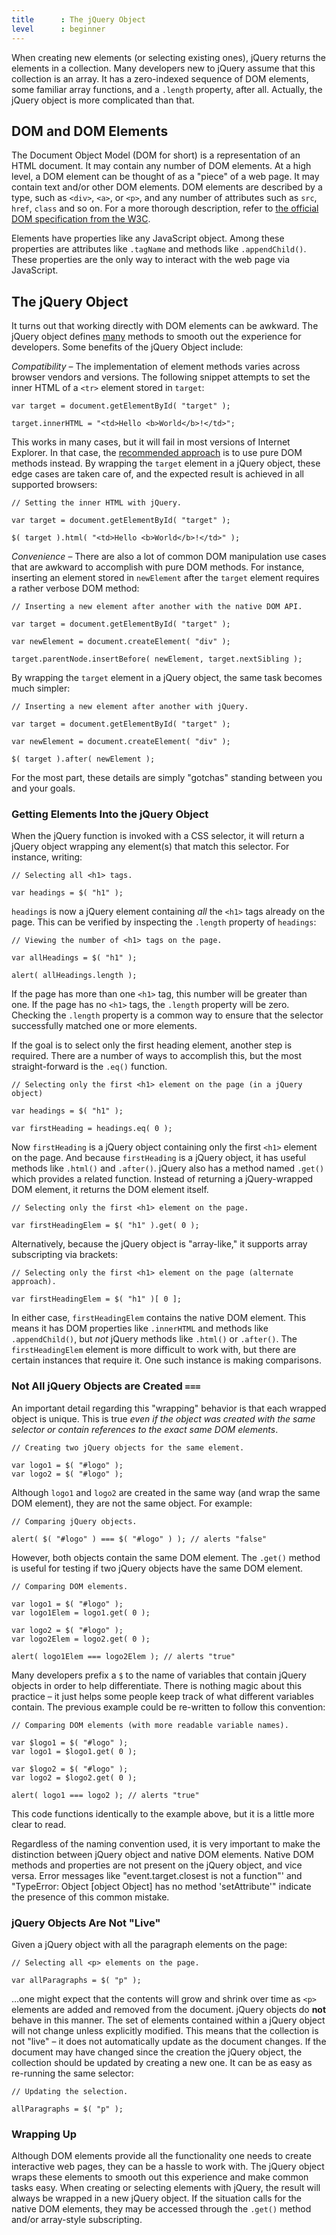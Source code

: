 ```yaml
---
title      : The jQuery Object
level      : beginner
---
```


When creating new elements (or selecting existing ones), jQuery returns the elements in a collection. Many developers new to jQuery assume that this collection is an array. It has a zero-indexed sequence of DOM elements, some familiar array functions, and a `.length` property, after all. Actually, the jQuery object is more complicated than that.

## DOM and DOM Elements

The Document Object Model (DOM for short) is a representation of an HTML document. It may contain any number of DOM elements. At a high level, a DOM element can be thought of as a "piece" of a web page. It may contain text and/or other DOM elements. DOM elements are described by a type, such as `<div>`, `<a>`, or `<p>`, and any number of attributes such as `src`, `href`, `class` and so on. For a more thorough description, refer to [the official DOM specification from the W3C](http://www.w3.org/TR/DOM-Level-2-Core/core.html#ID-745549614).

Elements have properties like any JavaScript object. Among these properties are attributes like `.tagName` and methods like `.appendChild()`. These properties are the only way to interact with the web page via JavaScript.


## The jQuery Object

It turns out that working directly with DOM elements can be awkward. The jQuery object defines [many](http://api.jquery.com/) methods to smooth out the experience for developers. Some benefits of the jQuery Object include:

*Compatibility* – The implementation of element methods varies across browser vendors and versions. The following snippet attempts to set the inner HTML of a `<tr>` element stored in `target`:

```
var target = document.getElementById( "target" );

target.innerHTML = "<td>Hello <b>World</b>!</td>";
```

This works in many cases, but it will fail in most versions of Internet Explorer. In that case, the [recommended approach](http://www.quirksmode.org/dom/w3c_html.html) is to use pure DOM methods instead. By wrapping the `target` element in a jQuery object, these edge cases are taken care of, and the expected result is achieved in all supported browsers:

```
// Setting the inner HTML with jQuery.

var target = document.getElementById( "target" );

$( target ).html( "<td>Hello <b>World</b>!</td>" );
```

*Convenience* – There are also a lot of common DOM manipulation use cases that are awkward to accomplish with pure DOM methods. For instance, inserting an element stored in `newElement` after the `target` element requires a rather verbose DOM method:

```
// Inserting a new element after another with the native DOM API.

var target = document.getElementById( "target" );

var newElement = document.createElement( "div" );

target.parentNode.insertBefore( newElement, target.nextSibling );
```

By wrapping the `target` element in a jQuery object, the same task becomes much simpler:

```
// Inserting a new element after another with jQuery.

var target = document.getElementById( "target" );

var newElement = document.createElement( "div" );

$( target ).after( newElement );
```

For the most part, these details are simply "gotchas" standing between you and your goals.

### Getting Elements Into the jQuery Object

When the jQuery function is invoked with a CSS selector, it will return a jQuery object wrapping any element(s) that match this selector. For instance, writing:

```
// Selecting all <h1> tags.

var headings = $( "h1" );
```

`headings` is now a jQuery element containing *all* the `<h1>` tags already on the page. This can be verified by inspecting the `.length` property of `headings`:

```
// Viewing the number of <h1> tags on the page.

var allHeadings = $( "h1" );

alert( allHeadings.length );
```

If the page has more than one `<h1>` tag, this number will be greater than one. If the page has no `<h1>` tags, the `.length` property will be zero. Checking the `.length` property is a common way to ensure that the selector successfully matched one or more elements.

If the goal is to select only the first heading element, another step is required. There are a number of ways to accomplish this, but the most straight-forward is the `.eq()` function.

```
// Selecting only the first <h1> element on the page (in a jQuery object)

var headings = $( "h1" );

var firstHeading = headings.eq( 0 );
```

Now `firstHeading` is a jQuery object containing only the first `<h1>` element on the page. And because `firstHeading` is a jQuery object, it has useful methods like `.html()` and `.after()`. jQuery also has a method named `.get()` which provides a related function. Instead of returning a jQuery-wrapped DOM element, it returns the DOM element itself.

```
// Selecting only the first <h1> element on the page.

var firstHeadingElem = $( "h1" ).get( 0 );
```

Alternatively, because the jQuery object is "array-like," it supports array subscripting via brackets:

```
// Selecting only the first <h1> element on the page (alternate approach).

var firstHeadingElem = $( "h1" )[ 0 ];
```

In either case, `firstHeadingElem` contains the native DOM element. This means it has DOM properties like `.innerHTML` and methods like `.appendChild()`, but *not* jQuery methods like `.html()` or `.after()`. The `firstHeadingElem` element is more difficult to work with, but there are certain instances that require it. One such instance is making comparisons.

### Not All jQuery Objects are Created `===`

An important detail regarding this "wrapping" behavior is that each wrapped object is unique. This is true *even if the object was created with the same selector or contain references to the exact same DOM elements*.

```
// Creating two jQuery objects for the same element.

var logo1 = $( "#logo" );
var logo2 = $( "#logo" );
```

Although `logo1` and `logo2` are created in the same way (and wrap the same DOM element), they are not the same object. For example:

```
// Comparing jQuery objects.

alert( $( "#logo" ) === $( "#logo" ) ); // alerts "false"
```

However, both objects contain the same DOM element. The `.get()` method is useful for testing if two jQuery objects have the same DOM element.

```
// Comparing DOM elements.

var logo1 = $( "#logo" );
var logo1Elem = logo1.get( 0 );

var logo2 = $( "#logo" );
var logo2Elem = logo2.get( 0 );

alert( logo1Elem === logo2Elem ); // alerts "true"
```

Many developers prefix a `$` to the name of variables that contain jQuery objects in order to help differentiate. There is nothing magic about this practice – it just helps some people keep track of what different variables contain. The previous example could be re-written to follow this convention:

```
// Comparing DOM elements (with more readable variable names).

var $logo1 = $( "#logo" );
var logo1 = $logo1.get( 0 );

var $logo2 = $( "#logo" );
var logo2 = $logo2.get( 0 );

alert( logo1 === logo2 ); // alerts "true"
```

This code functions identically to the example above, but it is a little more clear to read.

Regardless of the naming convention used, it is very important to make the distinction between jQuery object and native DOM elements. Native DOM methods and properties are not present on the jQuery object, and vice versa. Error messages like "event.target.closest is not a function"' and "TypeError: Object [object Object] has no method 'setAttribute'" indicate the presence of this common mistake.

### jQuery Objects Are Not "Live"

Given a jQuery object with all the paragraph elements on the page:

```
// Selecting all <p> elements on the page.

var allParagraphs = $( "p" );
```

…one might expect that the contents will grow and shrink over time as `<p>` elements are added and removed from the document. jQuery objects do **not** behave in this manner. The set of elements contained within a jQuery object will not change unless explicitly modified. This means that the collection is not "live" – it does not automatically update as the document changes. If the document may have changed since the creation the jQuery object, the collection should be updated by creating a new one. It can be as easy as re-running the same selector:

```
// Updating the selection.

allParagraphs = $( "p" );
```

### Wrapping Up

Although DOM elements provide all the functionality one needs to create interactive web pages, they can be a hassle to work with. The jQuery object wraps these elements to smooth out this experience and make common tasks easy. When creating or selecting elements with jQuery, the result will always be wrapped in a new jQuery object. If the situation calls for the native DOM elements, they may be accessed through the `.get()` method and/or array-style subscripting.
